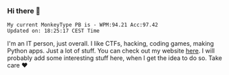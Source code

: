 ### Hi there 👋
<!-- PB START -->
```
My current MonkeyType PB is - WPM:94.21 Acc:97.42
Updated on: 18:25:17 CEST Time
```
<!-- PB END -->
I'm an IT person, just overall. I like CTFs, hacking, coding games, making Python apps. Just a lot of stuff.
You can check out my website [here](https://skill3472.github.io/).
I will probably add some interesting stuff here, when I get the idea to do so. Take care ❤️
